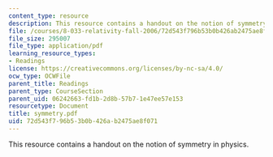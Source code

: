 ```yaml
---
content_type: resource
description: This resource contains a handout on the notion of symmetry in physics.
file: /courses/8-033-relativity-fall-2006/72d543f796b53b0b426ab2475ae8f071_symmetry.pdf
file_size: 295007
file_type: application/pdf
learning_resource_types:
- Readings
license: https://creativecommons.org/licenses/by-nc-sa/4.0/
ocw_type: OCWFile
parent_title: Readings
parent_type: CourseSection
parent_uid: 06242663-fd1b-2d8b-57b7-1e47ee57e153
resourcetype: Document
title: symmetry.pdf
uid: 72d543f7-96b5-3b0b-426a-b2475ae8f071
---
```

This resource contains a handout on the notion of symmetry in physics.